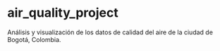 # air_quality_project
Análisis y visualización de los datos de calidad del aire de la ciudad de Bogotá, Colombia.
